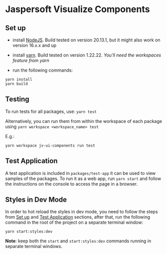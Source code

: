 # Jaspersoft Visualize Components

## Set up
- install [NodeJS](https://nodejs.org). Build tested on version 20.13.1, but it might also work on version 16.x.x and up
- install [yarn](https://yarnpkg.com/getting-started/install). Build tested on version 1.22.22. _You'll need the workspaces feature from yarn_

- run the following commands:
```shell script
yarn install
yarn build
``` 

## Testing
To run tests for all packages, use: `yarn test`

Alternatively, you can run them from within the workspace of each package using `yarn workspace <workspace_name> test`

E.g.: 
```shell script
yarn workspace jv-ui-components run test
``` 

## Test Application
A test application is included in `packages/test-app` it can be used to view samples of the packages.
To run it as a web app, run `yarn start` and follow the instructions on the console to access the page in a browser.

## Styles in Dev Mode
In order to hot reload the styles in dev mode, you need to follow the steps from [Set up](#set-up) and [Test Application](#test-application) sections,
after that, run the following command in the root of the project on a separate terminal window:
```shell script
yarn start:styles:dev
``` 
**Note**: keep both the `start` and `start:styles:dev` commands running in separate terminal windows.
